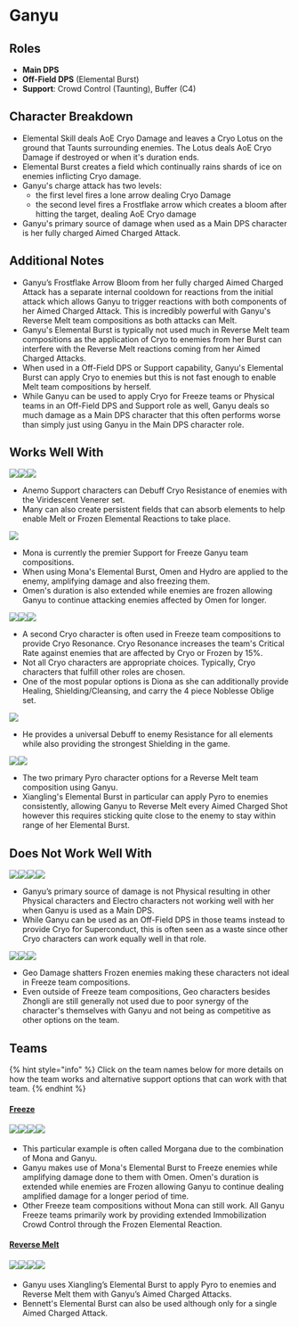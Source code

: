 # Ganyu

## **Roles**

* **Main DPS**
* **Off-Field DPS** (Elemental Burst)
* **Support**: Crowd Control (Taunting), Buffer (C4)

## **Character Breakdown**

* Elemental Skill deals AoE Cryo Damage and leaves a Cryo Lotus on the ground that Taunts surrounding enemies. The Lotus deals AoE Cryo Damage if destroyed or when it's duration ends.
* Elemental Burst creates a field which continually rains shards of ice on enemies inflicting Cryo damage.
* Ganyu's charge attack has two levels:
  * the first level fires a lone arrow dealing Cryo Damage
  * the second level fires a Frostflake arrow which creates a bloom after hitting the target, dealing AoE Cryo damage
* Ganyu's primary source of damage when used as a Main DPS character is her fully charged Aimed Charged Attack.

## **Additional Notes**

* Ganyu’s Frostflake Arrow Bloom from her fully charged Aimed Charged Attack has a separate internal cooldown for reactions from the initial attack which allows Ganyu to trigger reactions with both components of her Aimed Charged Attack. This is incredibly powerful with Ganyu's Reverse Melt team compositions as both attacks can Melt.
* Ganyu's Elemental Burst is typically not used much in Reverse Melt team compositions as the application of Cryo to enemies from her Burst can interfere with the Reverse Melt reactions coming from her Aimed Charged Attacks.
* When used in a Off-Field DPS or Support capability, Ganyu's Elemental Burst can apply Cryo to enemies but this is not fast enough to enable Melt team compositions by herself.
* While Ganyu can be used to apply Cryo for Freeze teams or Physical teams in an Off-Field DPS and Support role as well, Ganyu deals so much damage as a Main DPS character that this often performs worse than simply just using Ganyu in the Main DPS character role.

## Works Well With

![](../../.gitbook/assets/UI\_AvatarIcon\_Kazuha.png)![](../../.gitbook/assets/UI\_AvatarIcon\_Venti.png)![](../../.gitbook/assets/UI\_AvatarIcon\_Sucrose.png)

* Anemo Support characters can Debuff Cryo Resistance of enemies with the Viridescent Venerer set.
* Many can also create persistent fields that can absorb elements to help enable Melt or Frozen Elemental Reactions to take place.

![](../../.gitbook/assets/UI\_AvatarIcon\_Mona.png)

* Mona is currently the premier Support for Freeze Ganyu team compositions.
* When using Mona's Elemental Burst, Omen and Hydro are applied to the enemy, amplifying damage and also freezing them.
* Omen's duration is also extended while enemies are frozen allowing Ganyu to continue attacking enemies affected by Omen for longer.

![](../../.gitbook/assets/UI\_AvatarIcon\_Diona.png)![](../../.gitbook/assets/UI\_AvatarIcon\_Kaeya.png)![](../../.gitbook/assets/UI\_AvatarIcon\_Rosaria.png)

* A second Cryo character is often used in Freeze team compositions to provide Cryo Resonance. Cryo Resonance increases the team's Critical Rate against enemies that are affected by Cryo or Frozen by 15%.
* Not all Cryo characters are appropriate choices. Typically, Cryo characters that fulfill other roles are chosen.
* One of the most popular options is Diona as she can additionally provide Healing, Shielding/Cleansing, and carry the 4 piece Noblesse Oblige set.

![](../../.gitbook/assets/UI\_AvatarIcon\_Zhongli.png)

* He provides a universal Debuff to enemy Resistance for all elements while also providing the strongest Shielding in the game.

![](../../.gitbook/assets/UI\_AvatarIcon\_Bennett.png)![](../../.gitbook/assets/UI\_AvatarIcon\_Xiangling.png)

* The two primary Pyro character options for a Reverse Melt team composition using Ganyu.
* Xiangling's Elemental Burst in particular can apply Pyro to enemies consistently, allowing Ganyu to Reverse Melt every Aimed Charged Shot however this requires sticking quite close to the enemy to stay within range of her Elemental Burst.

## Does Not Work Well With

![](../../.gitbook/assets/Element\_Electro.webp)![](../../.gitbook/assets/UI\_AvatarIcon\_Eula.png)![](../../.gitbook/assets/UI\_AvatarIcon\_Razor.png)![](../../.gitbook/assets/UI\_AvatarIcon\_Xinyan.png)

* Ganyu’s primary source of damage is not Physical resulting in other Physical characters and Electro characters not working well with her when Ganyu is used as a Main DPS.
* While Ganyu can be used as an Off-Field DPS in those teams instead to provide Cryo for Superconduct, this is often seen as a waste since other Cryo characters can work equally well in that role.

![](../../.gitbook/assets/UI\_AvatarIcon\_Ningguang.png)![](../../.gitbook/assets/UI\_AvatarIcon\_Albedo.png)![](../../.gitbook/assets/UI\_AvatarIcon\_Aether\_Geo.png)

* Geo Damage shatters Frozen enemies making these characters not ideal in Freeze team compositions.
* Even outside of Freeze team compositions, Geo characters besides Zhongli are still generally not used due to poor synergy of the character's themselves with Ganyu and not being as competitive as other options on the team.

## Teams

{% hint style="info" %}
Click on the team names below for more details on how the team works and alternative support options that can work with that team.
{% endhint %}

#### [Freeze](../../teams/freeze.md)

#### ![](../../.gitbook/assets/UI\_AvatarIcon\_Ganyu.png)![](../../.gitbook/assets/UI\_AvatarIcon\_Mona.png)![](../../.gitbook/assets/UI\_AvatarIcon\_Venti.png)![](../../.gitbook/assets/UI\_AvatarIcon\_Diona.png)

* This particular example is often called Morgana due to the combination of Mona and Ganyu.
* Ganyu makes use of Mona's Elemental Burst to Freeze enemies while amplifying damage done to them with Omen. Omen's duration is extended while enemies are Frozen allowing Ganyu to continue dealing amplified damage for a longer period of time.
* Other Freeze team compositions without Mona can still work. All Ganyu Freeze teams primarily work by providing extended Immobilization Crowd Control through the Frozen Elemental Reaction.

#### [Reverse Melt](../../teams/reverse-melt.md)

#### ![](../../.gitbook/assets/UI\_AvatarIcon\_Ganyu.png)![](../../.gitbook/assets/UI\_AvatarIcon\_Xiangling.png)![](../../.gitbook/assets/UI\_AvatarIcon\_Zhongli.png)![](../../.gitbook/assets/UI\_AvatarIcon\_Bennett.png)

* Ganyu uses Xiangling’s Elemental Burst to apply Pyro to enemies and Reverse Melt them with Ganyu’s Aimed Charged Attacks.
* Bennett's Elemental Burst can also be used although only for a single Aimed Charged Attack.
